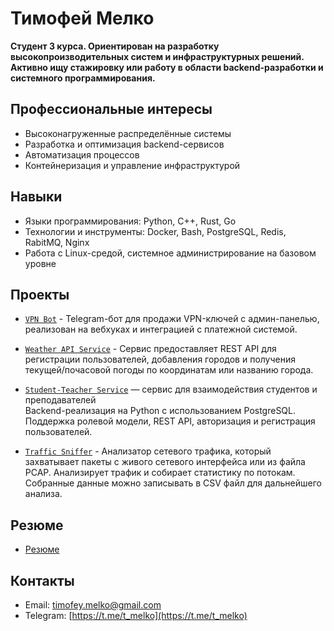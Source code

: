 # Тимофей Мелко

**Студент 3 курса. Ориентирован на разработку высокопроизводительных систем и инфраструктурных решений. Активно ищу стажировку или работу в области backend-разработки и системного программирования.**

## Профессиональные интересы

- Высоконагруженные распределённые системы  
- Разработка и оптимизация backend-сервисов  
- Автоматизация процессов  
- Контейнеризация и управление инфраструктурой

## Навыки

- Языки программирования: Python, C++, Rust, Go
- Технологии и инструменты: Docker, Bash, PostgreSQL, Redis, RabitMQ, Nginx
- Работа с Linux-средой, системное администрирование на базовом уровне

## Проекты

- [`VPN Bot`](https://github.com/timamelko25/vless_bot/tree/webhook) - Telegram-бот для продажи VPN-ключей с админ-панелью, реализован на вебхуках и интеграцией с
платежной системой.

- [`Weather API Service`](https://github.com/timamelko25/Weather_API_Service) - Сервис предоставляет REST API для регистрации пользователей, добавления городов и получения
текущей/почасовой погоды по координатам или названию города.

- [`Student-Teacher Service`](https://github.com/egorliap/api_course_project) — сервис для взаимодействия студентов и преподавателей  
  Backend-реализация на Python с использованием PostgreSQL. Поддержка ролевой модели, REST API, авторизация и регистрация пользователей.

- [`Traffic Sniffer`](https://github.com/timamelko25/Traffic_Sniffer) - Анализатор сетевого трафика, который захватывает пакеты с живого сетевого интерфейса или из
файла PCAP. Анализирует трафик и собирает статистику по потокам. Собранные данные можно
записывать в CSV файл для дальнейшего анализа.

## Резюме

- [Резюме](https://github.com/timamelko25/assets/resume.pdf)

## Контакты

- Email: [timofey.melko@gmail.com](mailto:timofey.melko@gmail.com)  
- Telegram: [https://t.me/t_melko](https://t.me/t_melko)
